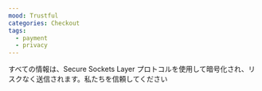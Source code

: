 ```yaml
---
mood: Trustful
categories: Checkout
tags:
  - payment
  - privacy
---
```

すべての情報は、Secure Sockets Layer プロトコルを使用して暗号化され、リスクなく送信されます。私たちを信頼してください